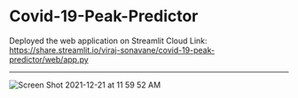 # Covid-19-Peak-Predictor

Deployed the web application on Streamlit Cloud
Link: https://share.streamlit.io/viraj-sonavane/covid-19-peak-predictor/web/app.py

------------------------------------------------------------------------------
![Screen Shot 2021-12-21 at 11 59 52 AM](https://user-images.githubusercontent.com/70547990/146990545-a93e24fb-1a20-4f30-bb0b-19cd27f230bf.png)

